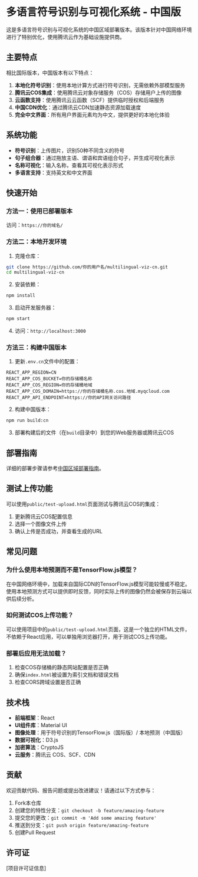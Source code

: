 # 多语言符号识别与可视化系统 - 中国版

这是多语言符号识别与可视化系统的中国区域部署版本。该版本针对中国网络环境进行了特别优化，使用腾讯云作为基础设施提供商。

## 主要特点

相比国际版本，中国版本有以下特点：

1. **本地化符号识别**：使用本地计算方式进行符号识别，无需依赖外部模型服务
2. **腾讯云COS集成**：使用腾讯云对象存储服务（COS）存储用户上传的图像
3. **云函数支持**：使用腾讯云云函数（SCF）提供临时授权和后端服务
4. **中国CDN优化**：通过腾讯云CDN加速静态资源加载速度
5. **完全中文界面**：所有用户界面元素均为中文，提供更好的本地化体验

## 系统功能

- **符号识别**：上传图片，识别50种不同含义的符号
- **句子组合器**：通过拖放主语、谓语和宾语组合句子，并生成可视化表示
- **名称可视化**：输入名称，查看其可视化表示形式
- **多语言支持**：支持英文和中文界面

## 快速开始

### 方法一：使用已部署版本

访问：`https://你的域名/`

### 方法二：本地开发环境

1. 克隆仓库：
```bash
git clone https://github.com/你的用户名/multilingual-viz-cn.git
cd multilingual-viz-cn
```

2. 安装依赖：
```bash
npm install
```

3. 启动开发服务器：
```bash
npm start
```

4. 访问：`http://localhost:3000`

### 方法三：构建中国版本

1. 更新`.env.cn`文件中的配置：
```
REACT_APP_REGION=CN
REACT_APP_COS_BUCKET=你的存储桶名称
REACT_APP_COS_REGION=你的存储桶地域
REACT_APP_COS_DOMAIN=https://你的存储桶名称.cos.地域.myqcloud.com
REACT_APP_API_ENDPOINT=https://你的API网关访问路径
```

2. 构建中国版本：
```bash
npm run build:cn
```

3. 部署构建后的文件（在`build`目录中）到您的Web服务器或腾讯云COS

## 部署指南

详细的部署步骤请参考[中国区域部署指南](DEPLOYMENT_CN.md)。

## 测试上传功能

可以使用`public/test-upload.html`页面测试与腾讯云COS的集成：

1. 更新腾讯云COS配置信息
2. 选择一个图像文件上传
3. 确认上传是否成功，并查看生成的URL

## 常见问题

### 为什么使用本地预测而不是TensorFlow.js模型？

在中国网络环境中，加载来自国际CDN的TensorFlow.js模型可能较慢或不稳定。使用本地预测方式可以提供即时反馈，同时实际上传的图像仍然会被保存到云端以供后续分析。

### 如何测试COS上传功能？

可以使用项目中的`public/test-upload.html`页面，这是一个独立的HTML文件，不依赖于React应用，可以单独用浏览器打开，用于测试COS上传功能。

### 部署后应用无法加载？

1. 检查COS存储桶的静态网站配置是否正确
2. 确保`index.html`被设置为索引文档和错误文档
3. 检查CORS跨域设置是否正确

## 技术栈

- **前端框架**：React
- **UI组件库**：Material UI
- **图像处理**：用于符号识别的TensorFlow.js（国际版）/ 本地预测（中国版）
- **数据可视化**：D3.js
- **加密算法**：CryptoJS
- **云服务**：腾讯云 COS、SCF、CDN

## 贡献

欢迎贡献代码、报告问题或提出改进建议！请通过以下方式参与：

1. Fork本仓库
2. 创建您的特性分支：`git checkout -b feature/amazing-feature`
3. 提交您的更改：`git commit -m 'Add some amazing feature'`
4. 推送到分支：`git push origin feature/amazing-feature`
5. 创建Pull Request

## 许可证

[项目许可证信息] 